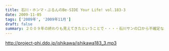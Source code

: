 ```yaml
---
title: 石川・ホンマ・ぶるんのBe-SIDE Your Life! vol.183-3
date: 2009-11-05
tags: ['2009年', '2009年11月']
draft: false
summary: ２００９年の終わりも見えてきたということで・・・・石川サンの口から不確定なお知らせがあります！NAMAE
---
```


http://project-phi.ddo.jp/ishikawa/ishikawa183_3.mp3
